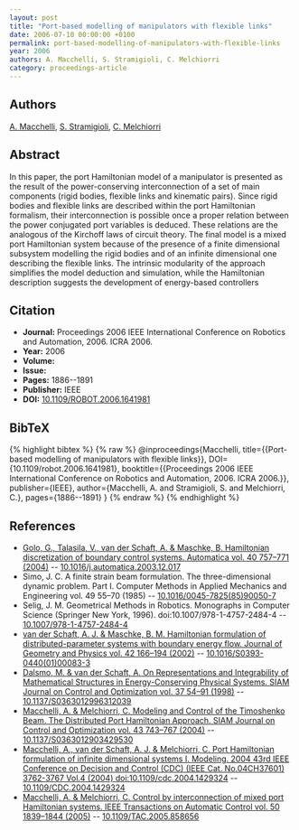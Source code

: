 ```yaml
---
layout: post
title: "Port-based modelling of manipulators with flexible links"
date: 2006-07-10 00:00:00 +0100
permalink: port-based-modelling-of-manipulators-with-flexible-links
year: 2006
authors: A. Macchelli, S. Stramigioli, C. Melchiorri
category: proceedings-article
---
```

 
## Authors
[A. Macchelli](authors/alessandro-macchelli), [S. Stramigioli](authors/stefano-stramigioli), [C. Melchiorri](authors/claudio-melchiorri)
 
## Abstract
In this paper, the port Hamiltonian model of a manipulator is presented as the result of the power-conserving interconnection of a set of main components (rigid bodies, flexible links and kinematic pairs). Since rigid bodies and flexible links are described within the port Hamiltonian formalism, their interconnection is possible once a proper relation between the power conjugated port variables is deduced. These relations are the analogous of the Kirchoff laws of circuit theory. The final model is a mixed port Hamiltonian system because of the presence of a finite dimensional subsystem modelling the rigid bodies and of an infinite dimensional one describing the flexible links. The intrinsic modularity of the approach simplifies the model deduction and simulation, while the Hamiltonian description suggests the development of energy-based controllers
 
## Citation
- **Journal:** Proceedings 2006 IEEE International Conference on Robotics and Automation, 2006. ICRA 2006.
- **Year:** 2006
- **Volume:** 
- **Issue:** 
- **Pages:** 1886--1891
- **Publisher:** IEEE
- **DOI:** [10.1109/ROBOT.2006.1641981](https://doi.org/10.1109/ROBOT.2006.1641981)
 
## BibTeX
{% highlight bibtex %}
{% raw %}
@inproceedings{Macchelli,
  title={{Port-based modelling of manipulators with flexible links}},
  DOI={10.1109/robot.2006.1641981},
  booktitle={{Proceedings 2006 IEEE International Conference on Robotics and Automation, 2006. ICRA 2006.}},
  publisher={IEEE},
  author={Macchelli, A. and Stramigioli, S. and Melchiorri, C.},
  pages={1886--1891}
}
{% endraw %}
{% endhighlight %}
 
## References
- [Golo, G., Talasila, V., van der Schaft, A. & Maschke, B. Hamiltonian discretization of boundary control systems. Automatica vol. 40 757–771 (2004)](hamiltonian-discretization-of-boundary-control-systems) -- [10.1016/j.automatica.2003.12.017](https://doi.org/10.1016/j.automatica.2003.12.017)
- Simo, J. C. A finite strain beam formulation. The three-dimensional dynamic problem. Part I. Computer Methods in Applied Mechanics and Engineering vol. 49 55–70 (1985) -- [10.1016/0045-7825(85)90050-7](https://doi.org/10.1016/0045-7825(85)90050-7)
- Selig, J. M. Geometrical Methods in Robotics. Monographs in Computer Science (Springer New York, 1996). doi:10.1007/978-1-4757-2484-4 -- [10.1007/978-1-4757-2484-4](https://doi.org/10.1007/978-1-4757-2484-4)
- [van der Schaft, A. J. & Maschke, B. M. Hamiltonian formulation of distributed-parameter systems with boundary energy flow. Journal of Geometry and Physics vol. 42 166–194 (2002)](hamiltonian-formulation-of-distributed-parameter-systems-with-boundary-energy-flow) -- [10.1016/S0393-0440(01)00083-3](https://doi.org/10.1016/S0393-0440(01)00083-3)
- [Dalsmo, M. & van der Schaft, A. On Representations and Integrability of Mathematical Structures in Energy-Conserving Physical Systems. SIAM Journal on Control and Optimization vol. 37 54–91 (1998)](on-representations-and-integrability-of-mathematical-structures-in-energy-conserving-physical-systems) -- [10.1137/S0363012996312039](https://doi.org/10.1137/S0363012996312039)
- [Macchelli, A. & Melchiorri, C. Modeling and Control of the Timoshenko Beam. The Distributed Port Hamiltonian Approach. SIAM Journal on Control and Optimization vol. 43 743–767 (2004)](modeling-and-control-of-the-timoshenko-beam-the-distributed-port-hamiltonian-approach) -- [10.1137/S0363012903429530](https://doi.org/10.1137/S0363012903429530)
- [Macchelli, A., van der Schaft, A. J. & Melchiorri, C. Port Hamiltonian formulation of infinite dimensional systems I. Modeling. 2004 43rd IEEE Conference on Decision and Control (CDC) (IEEE Cat. No.04CH37601) 3762-3767 Vol.4 (2004) doi:10.1109/cdc.2004.1429324](port-hamiltonian-formulation-of-infinite-dimensional-systems-i-modeling) -- [10.1109/CDC.2004.1429324](https://doi.org/10.1109/CDC.2004.1429324)
- [Macchelli, A. & Melchiorri, C. Control by interconnection of mixed port Hamiltonian systems. IEEE Transactions on Automatic Control vol. 50 1839–1844 (2005)](control-by-interconnection-of-mixed-port-hamiltonian-systems) -- [10.1109/TAC.2005.858656](https://doi.org/10.1109/TAC.2005.858656)

